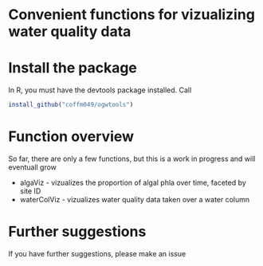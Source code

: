 # Convenient functions for vizualizing water quality data


# Install the package
In R, you must have the devtools package installed. Call

```r
install_github("coffm049/ogwtools")
```


# Function overview
So far, there are only a few functions, but this is a work in progress and will eventuall grow

- algaViz - vizualizes the proportion of algal phla over time, faceted by site ID
- waterColViz - vizualizes water quality data taken over a water column


# Further suggestions
If you have further suggestions, please make an issue
